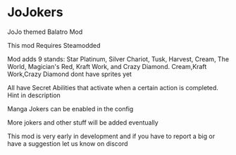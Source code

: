 
# JoJokers
 JoJo themed Balatro Mod

This mod Requires Steamodded

Mod adds 9 stands: Star Platinum, Silver Chariot, Tusk, Harvest, Cream, The World, Magician's Red, Kraft Work, and Crazy Diamond. Cream,Kraft Work,Crazy Diamond dont have sprites yet


All have Secret Abilities that activate when a certain action is completed. Hint in description

Manga Jokers can be enabled in the config

More jokers and other stuff will be added eventually 

This mod is very early in development and if you have to report a big or have a suggestion let us know on discord 